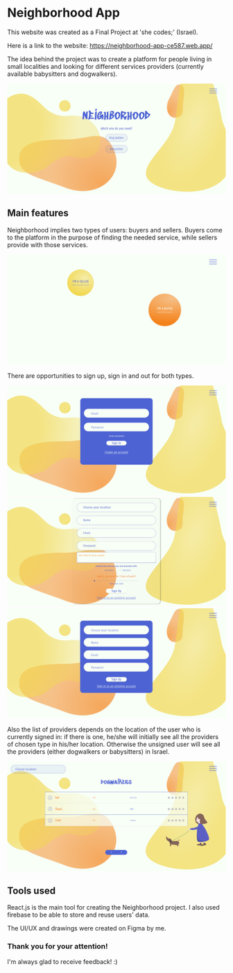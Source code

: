 # Neighborhood App

This website was created as a Final Project at 'she codes;' (Israel).

Here is a link to the website: https://neighborhood-app-ce587.web.app/

The idea behind the project was to create a platform for people living in small localities and looking for different services providers (currently available babysitters and dogwalkers).

![screenshot](public/images/search.png)

## Main features

Neighborhood implies two types of users: buyers and sellers. Buyers come to the platform in the purpose of finding the needed service, while sellers provide with those services.

![screenshot](public/images/user_types.png)

There are opportunities to sign up, sign in and out for both types.

![screenshot](public/images/signin.png)
![screenshot](public/images/signupforprovider.png)
![screenshot](public/images/signup.png)


Also the list of providers depends on the location of the user who is currently signed in: if there is one, he/she will initially see all the providers of chosen type in his/her location. Otherwise the unsigned user will see all the providers (either dogwalkers or babysitters) in Israel.

![screenshot](public/images/dogwalkers.png)
## Tools used

React.js is the main tool for creating the Neighborhood project.
I also used firebase to be able to store and reuse users' data.

The UI/UX and drawings were created on Figma by me.

### Thank you for your attention!
I'm always glad to receive feedback! :)







